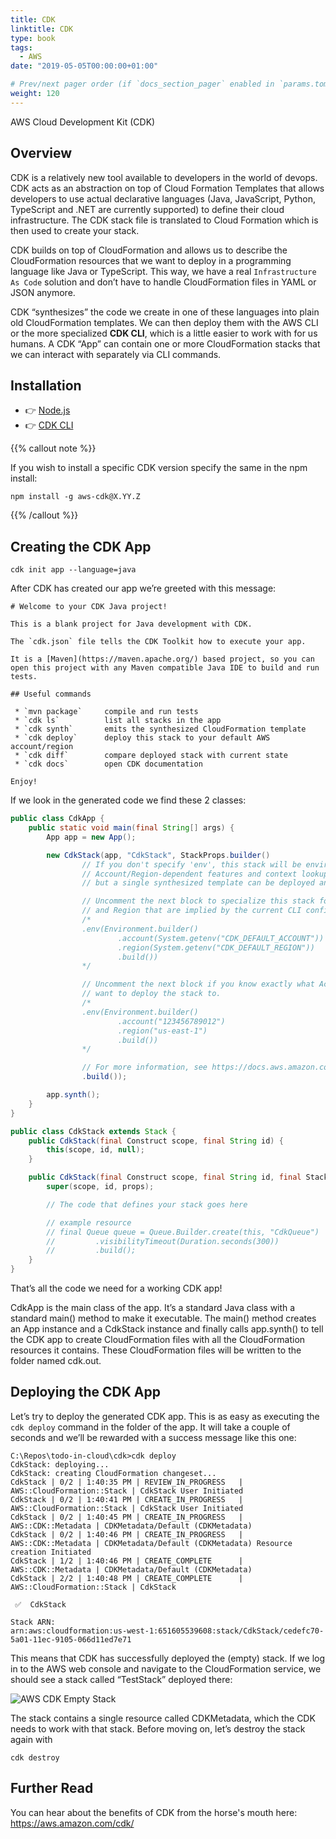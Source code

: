 ```yaml
---
title: CDK
linktitle: CDK
type: book
tags:
  - AWS
date: "2019-05-05T00:00:00+01:00"

# Prev/next pager order (if `docs_section_pager` enabled in `params.toml`)
weight: 120
---
```


AWS Cloud Development Kit (CDK)

<!--more-->

## Overview

CDK is a relatively new tool available to developers in the world of devops. CDK acts as an abstraction on top of Cloud Formation Templates that allows developers to use actual declarative languages (Java, JavaScript, Python, TypeScript and .NET are currently supported) to define their cloud infrastructure. The CDK stack file is translated to Cloud Formation which is then used to create your stack.

CDK builds on top of CloudFormation and allows us to describe the CloudFormation resources that we want to deploy in a programming language like Java or TypeScript. This way, we have a real ```Infrastructure As Code``` solution and don’t have to handle CloudFormation files in YAML or JSON anymore.

CDK “synthesizes” the code we create in one of these languages into plain old CloudFormation templates. We can then deploy them with the AWS CLI or the more specialized **CDK CLI**, which is a little easier to work with for us humans. A CDK “App” can contain one or more CloudFormation stacks that we can interact with separately via CLI commands.

## Installation

- 👉 [Node.js](https://nodejs.org/en/download/)
- 👉 [CDK CLI](https://docs.aws.amazon.com/cdk/latest/guide/cli.html)

{{% callout note %}}

If you wish to install a specific CDK version specify the same in the npm install:

```npm install -g aws-cdk@X.YY.Z```      

{{% /callout %}}

## Creating the CDK App

```
cdk init app --language=java
```
After CDK has created our app we’re greeted with this message:

```
# Welcome to your CDK Java project!

This is a blank project for Java development with CDK.

The `cdk.json` file tells the CDK Toolkit how to execute your app.

It is a [Maven](https://maven.apache.org/) based project, so you can open this project with any Maven compatible Java IDE to build and run tests.

## Useful commands

 * `mvn package`     compile and run tests
 * `cdk ls`          list all stacks in the app
 * `cdk synth`       emits the synthesized CloudFormation template
 * `cdk deploy`      deploy this stack to your default AWS account/region
 * `cdk diff`        compare deployed stack with current state
 * `cdk docs`        open CDK documentation

Enjoy!
```
If we look in the generated code we find these 2 classes:

```java
public class CdkApp {
    public static void main(final String[] args) {
        App app = new App();

        new CdkStack(app, "CdkStack", StackProps.builder()
                // If you don't specify 'env', this stack will be environment-agnostic.
                // Account/Region-dependent features and context lookups will not work,
                // but a single synthesized template can be deployed anywhere.

                // Uncomment the next block to specialize this stack for the AWS Account
                // and Region that are implied by the current CLI configuration.
                /*
                .env(Environment.builder()
                        .account(System.getenv("CDK_DEFAULT_ACCOUNT"))
                        .region(System.getenv("CDK_DEFAULT_REGION"))
                        .build())
                */

                // Uncomment the next block if you know exactly what Account and Region you
                // want to deploy the stack to.
                /*
                .env(Environment.builder()
                        .account("123456789012")
                        .region("us-east-1")
                        .build())
                */

                // For more information, see https://docs.aws.amazon.com/cdk/latest/guide/environments.html
                .build());

        app.synth();
    }
}

```

```java
public class CdkStack extends Stack {
    public CdkStack(final Construct scope, final String id) {
        this(scope, id, null);
    }

    public CdkStack(final Construct scope, final String id, final StackProps props) {
        super(scope, id, props);

        // The code that defines your stack goes here

        // example resource
        // final Queue queue = Queue.Builder.create(this, "CdkQueue")
        //         .visibilityTimeout(Duration.seconds(300))
        //         .build();
    }
}

```

That’s all the code we need for a working CDK app!

CdkApp is the main class of the app. It’s a standard Java class with a standard
main() method to make it executable. The main() method creates an App
instance and a CdkStack instance and finally calls app.synth() to tell the
CDK app to create CloudFormation files with all the CloudFormation resources
it contains. These CloudFormation files will be written to the folder named
cdk.out.

## Deploying the CDK App

Let’s try to deploy the generated CDK app. This is as easy as executing the ```cdk deploy``` command in the folder of the app.
It will take a couple of seconds and we’ll be rewarded with a success message like this one:

```
C:\Repos\todo-in-cloud\cdk>cdk deploy
CdkStack: deploying...
CdkStack: creating CloudFormation changeset...
CdkStack | 0/2 | 1:40:35 PM | REVIEW_IN_PROGRESS   | AWS::CloudFormation::Stack | CdkStack User Initiated
CdkStack | 0/2 | 1:40:41 PM | CREATE_IN_PROGRESS   | AWS::CloudFormation::Stack | CdkStack User Initiated
CdkStack | 0/2 | 1:40:45 PM | CREATE_IN_PROGRESS   | AWS::CDK::Metadata | CDKMetadata/Default (CDKMetadata)
CdkStack | 0/2 | 1:40:46 PM | CREATE_IN_PROGRESS   | AWS::CDK::Metadata | CDKMetadata/Default (CDKMetadata) Resource creation Initiated
CdkStack | 1/2 | 1:40:46 PM | CREATE_COMPLETE      | AWS::CDK::Metadata | CDKMetadata/Default (CDKMetadata)
CdkStack | 2/2 | 1:40:48 PM | CREATE_COMPLETE      | AWS::CloudFormation::Stack | CdkStack

 ✅  CdkStack

Stack ARN:
arn:aws:cloudformation:us-west-1:651605539608:stack/CdkStack/cedefc70-5a01-11ec-9105-066d11ed7e71
```

This means that CDK has successfully deployed the (empty) stack. If we log in
to the AWS web console and navigate to the CloudFormation service, we should
see a stack called “TestStack” deployed there:

![AWS CDK Empty Stack](/images/uploads/aws-cdk-empty-stack.png)

The stack contains a single resource called CDKMetadata, which the CDK needs
to work with that stack. Before moving on, let’s destroy the stack again with

```
cdk destroy
```

## Further Read

You can hear about the benefits of CDK from the horse's mouth here:
https://aws.amazon.com/cdk/
